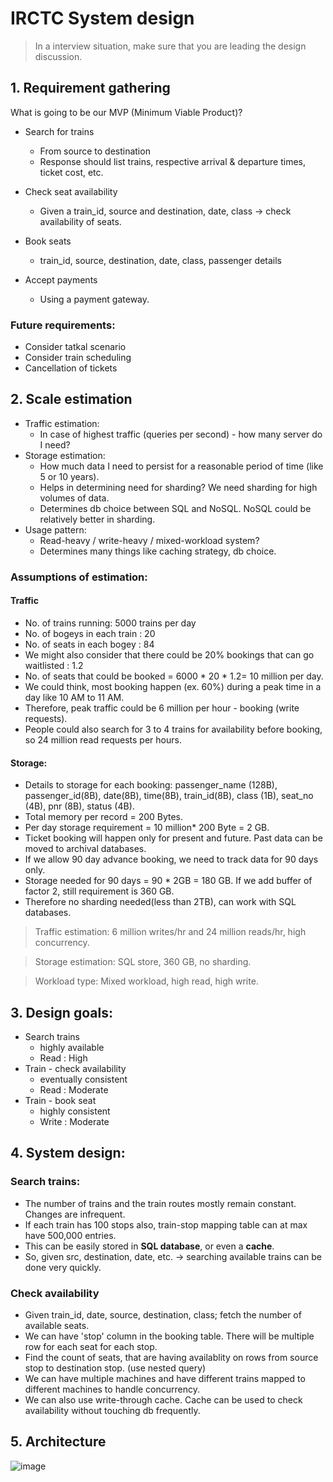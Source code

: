# IRCTC System design

> In a interview situation, make sure that you are leading the design discussion.

## 1. Requirement gathering
What is going to be our MVP (Minimum Viable Product)?

- Search for trains 
  - From source to destination
  - Response should list trains, respective arrival & departure times, ticket cost, etc.

- Check seat availability
  - Given a train_id, source and destination, date, class -> check availability of seats.

- Book seats
  - train_id, source, destination, date, class, passenger details

- Accept payments
  - Using a payment gateway.

### Future requirements:
- Consider tatkal scenario
- Consider train scheduling
- Cancellation of tickets

## 2. Scale estimation
- Traffic estimation: 
    - In case of highest traffic (queries per second) - how many server do I need?
- Storage estimation: 
    - How much data I need to persist for a reasonable period of time (like 5 or 10 years).
    - Helps in determining need for sharding? We need sharding for high volumes of data.
    - Determines db choice between SQL and NoSQL. NoSQL could be relatively better in sharding.
- Usage pattern: 
    - Read-heavy / write-heavy / mixed-workload system?
    - Determines many things like caching strategy, db choice.

### Assumptions of estimation: 
#### Traffic
- No. of trains running: 5000 trains per day
- No. of bogeys in each train : 20
- No. of seats in each bogey : 84
- We might also consider that there could be 20% bookings that can go waitlisted : 1.2
- No. of seats that could be booked = 6000 * 20 * 1.2= 10 million per day. 
- We could think, most booking happen (ex. 60%) during a peak time in a day like 10 AM to 11 AM. 
- Therefore, peak traffic could be 6 million per hour - booking (write requests).
- People could also search for 3 to 4 trains for availability before booking, so 24 million read requests per hours. 

#### Storage:
- Details to storage for each booking: passenger_name (128B), passenger_id(8B), date(8B), time(8B), train_id(8B), class (1B), seat_no (4B), pnr (8B), status (4B). 
- Total memory per record = 200 Bytes.
- Per day storage requirement = 10 million* 200 Byte = 2 GB.
- Ticket booking will happen only for present and future. Past data can be moved to archival databases.
- If we allow 90 day advance booking, we need to track data for 90 days only. 
- Storage needed for 90 days = 90 * 2GB = 180 GB. If we add buffer of factor 2, still requirement is 360 GB. 
- Therefore no sharding needed(less than 2TB), can work with SQL databases.


> Traffic estimation: 6 million writes/hr and 24 million reads/hr, high concurrency.

> Storage estimation: SQL store, 360 GB, no sharding.

> Workload type: Mixed workload, high read, high write.

## 3. Design goals:
- Search trains
    - highly available
    - Read : High
- Train - check availability
    - eventually consistent
    - Read : Moderate
- Train - book seat
    - highly consistent
    - Write : Moderate

## 4. System design:
### Search trains:
- The number of trains and the train routes mostly remain constant. Changes are infrequent. 
- If each train has 100 stops also, train-stop mapping table can at max have 500,000 entries. 
- This can be easily stored in __SQL database__, or even a __cache__. 
- So, given src, destination, date, etc. -> searching available trains can be done very quickly.

### Check availability
- Given train_id, date, source, destination, class; fetch the number of available seats.
- We can have 'stop' column in the booking table. There will be multiple row for each seat for each stop.
- Find the count of seats, that are having availablity on rows from source stop to destination stop. (use nested query)
- We can have multiple machines and have different trains mapped to different machines to handle concurrency.
- We can also use write-through cache. Cache can be used to check availability without touching db frequently. 

## 5. Architecture
![image](https://user-images.githubusercontent.com/88590426/188154353-6b36fe78-c369-4055-9520-3ae0a78747d9.png)
